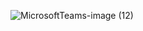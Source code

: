 ![MicrosoftTeams-image (12)](https://github.com/mathieuwillett/h24-v11_inspirations_willett/assets/143769896/fddd4681-09f9-4347-86ec-14ff7c6b7c46)
